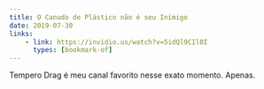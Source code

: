 ```yaml
---
title: O Canudo de Plástico não é seu Inimigo
date: 2019-07-30
links:
    - link: https://invidio.us/watch?v=5idQl9CIl0I
      types: [bookmark-of]
---
```


Tempero Drag é meu canal favorito nesse exato momento. Apenas.
